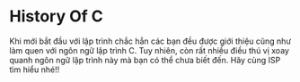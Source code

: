 # History Of C

Khi mới bắt đầu với lập trình chắc hẳn các bạn đều được giới thiệu cũng như làm quen với ngôn ngữ lập trình C. 
Tuy nhiên, còn rất nhiều điều thú vị xoay quanh ngôn ngữ lập trình này mà bạn có thể chưa biết đến.
Hãy cùng ISP tìm hiểu nhé!!
